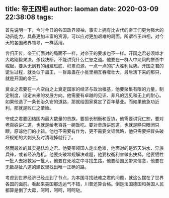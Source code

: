 title: 帝王四相
author: laoman
date: 2020-03-09 22:38:08
tags:
---
首先说明一下，今时今日的各国政界领袖，事实上拥有比古代的帝王们更为强大的动员能力，具备更加丰富的资源，可以应对更加艰难的局面。所谓帝王四相，对今天的各国政界领导，一样适用。
<!-- more-->

言归正传，帝王们面对的局面不一样，对帝王的要求也不一样。开国之君必须雄才大略刚毅果决，杀伐决断，不能讲究什么仁恕之道。他要在一群人中龙凤的拼杀中崛起，要从无到有的组建班底、积累资源，一点一点的扩大胜利优势。开国之君的诞生过程，就类似于蛊王，一群毒蛊在小瓮里相互吞噬壮大，最后活下来的那只，就是开国的帝王。

奠业之君要在一片空白之上奠定国家的经济与政治根基，他要聚集有限的力量，制定制度，设定未来的发展方向。他需要有卓越的见识、非凡的远见和无上的耐心。如果他选了一条长治久安的道路，那就给国家奠定了百年基业。而如果他急功近利，那就是败亡之肇始。

守成之君要团结国内最大数量的贵族，要擅长制衡和妥协，他需要讲究仁恕，要对老百姓讲仁道，也就是给老百姓一碗饭吃。要对贵族讲恕道，也就是睁只眼闭只眼，原谅他们的小错。他也不需要有作为，更不需要文韬武略，他只需要把冒头破坏规矩的大刺头及时清理掉就行了。

然而最难的其实是祛难之君。他要带领国人走出危难，他面对的是滔天洪水、异族兵锋，或者经济危机。他要突破常规解决难题，他要权衡利害做出抉择，他要牺牲一批人去拯救另一批人，他要在死地之中寻找生路，他要给国民带来信念，他要在无数胡扯八道的建议里找出唯一正确的路。

考虑到世界经济已经走到了节点，为本国寻找祛难之君的问题，就这么摆在了世界各国的面前。看起来美国那边运气不错，川普还算合格。倒是法国德国和英国人民都算是倒了大霉，呵呵，呵呵，呵呵哒。
